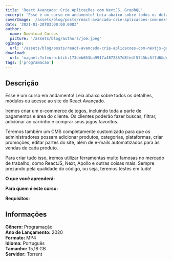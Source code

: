 ```yaml
---
title: 'React Avançado: Crie Aplicações com NextJS, GraphQL'
excerpt: 'Esse é um curso em andamento! Leia abaixo sobre todos os detalhes, módulos ou acesse ao site do React Avançado.  Iremos criar um e-commerce de jogos, incluindo toda a parte de pagamentos e área do cliente. Os clientes poderão fazer buscas, filtrar, adicionar ao carrinho e comprar seus jogos'
coverImage: '/assets/blog/posts/react-avancado-crie-aplicacoes-com-nextjs-graphql.jpg'
date: '2021-01-20T03:00:00.000Z'
author:
  name: Download Cursos
  picture: '/assets/blog/authors/joe.jpeg'
ogImage:
  url: '/assets/blog/posts/react-avancado-crie-aplicacoes-com-nextjs-graphql.jpg'
download:
  url: 'magnet:?xt=urn:btih:173deb653ba9917a4872357d8fedf5745bc5f7d6&dn=React%20Avan%c3%a7ado%20Crie%20aplica%c3%a7%c3%b5es%20com%20NextJS%2c%20GraphQL&tr=udp%3a%2f%2ftracker.openbittorrent.com%3a1337%2fannounce&tr=udp%3a%2f%2ftracker.opentrackr.org%3a1337%2fannounce'
tags: ['programacao']
---
```

<h2>Descrição</h2>
<p>Esse é um curso em andamento! Leia abaixo sobre todos os detalhes, módulos ou acesse ao site do React Avançado.</p><p>Iremos criar um e-commerce de jogos, incluindo toda a parte de pagamentos e área do cliente. Os clientes poderão fazer buscas, filtrar, adicionar ao carrinho e comprar seus jogos favoritos.</p><p>Teremos também um CMS completamente customizado para que os administradores possam adicionar produtos, categorias, plataformas, criar promoções, editar partes do site, além de e-mails automatizados para às vendas de cada produto.</p><p>Para criar tudo isso, iremos utilizar ferramentas muito famosas no mercado de trabalho, como ReactJS, Next, Apollo e outras coisas mais. Sempre prezando pela qualidade do código, ou seja, teremos testes em tudo!</p><p><strong>O que você aprenderá:</strong></p><p><strong>Para quem é este curso:</strong></p><p><strong>Requisitos:</strong></p><h2>Informações</h2><p><strong>Gênero:</strong> Programação<br/> <strong>Ano de Lançamento:</strong> 2020<br/> <strong>Formato:</strong> MP4<br/> <strong>Idioma:</strong> Português<br/> <strong>Tamanho:</strong> 15,18 GB<br/> <strong>Servidor:</strong> Torrent</p>